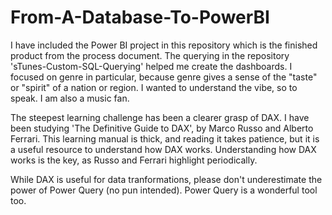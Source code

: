 # From-A-Database-To-PowerBI

I have included the Power BI project in this repository which is the finished product from the process document. The querying in the repository  'sTunes-Custom-SQL-Querying'  helped me create the dashboards. I focused on genre in particular, because genre gives a sense of the "taste" or "spirit" of a nation or region. I wanted to understand the vibe, so to speak. I am also a music fan.  

The steepest learning challenge has been a clearer grasp of DAX. I have been studying 'The Definitive Guide to DAX', by Marco Russo and Alberto Ferrari. This learning manual is thick, and reading it takes patience, but it is a useful resource to understand how DAX works. Understanding how DAX works is the key, as Russo and Ferrari highlight periodically. 

While DAX is useful for data tranformations, please don't underestimate the power of Power Query (no pun intended). Power Query is a wonderful tool too. 

  
  

